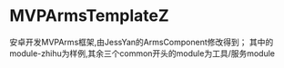 # MVPArmsTemplateZ
安卓开发MVPArms框架,由JessYan的ArmsComponent修改得到；
其中的module-zhihu为样例,其余三个common开头的module为工具/服务module
